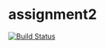 # assignment2

[![Build Status](https://travis-ci.com/aletomm/assignment2.svg?branch=master)](https://travis-ci.com/aletomm/assignment2)
